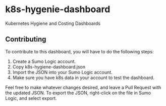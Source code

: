# k8s-hygenie-dashboard
Kubernetes Hygiene and Costing Dashboards

## Contributing
To contribute to this dashboard, you will have to do the following steps:

1. Create a Sumo Logic account.
2. Copy k8s-hygiene-dashboard.json
3. Import the JSON into your Sumo Logic account.
4. Make sure you have k8s data in your account to test the dashboard.

Feel free to make whatever changes desired, and leave a Pull Request with the updated JSON.
To export the JSON, right-click on the file in Sumo Logic, and select export.

